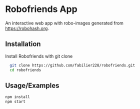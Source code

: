 
# Robofriends App

An interactive web app with robo-images generated from https://robohash.org.



## Installation

Install Robofriends with git clone

```bash
  git clone https://github.com/fabilier228/robofriends.git
  cd robofriends
```
    
## Usage/Examples

```bash
npm install
npm start
```
